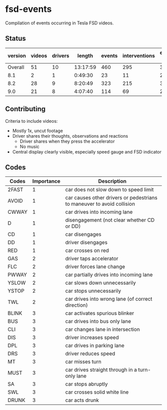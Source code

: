 # fsd-events

Compilation of events occurring in Tesla FSD videos.

## Status

version | videos | drivers | length | events | interventions | events / hr | interventions / hr
--- | --- | --- | --- | --- | --- | --- | --- 
Overall | 51 | 10 | 13:17:59 | 460 | 295 | 34 | 22
8.1 | 2 | 1 | 0:49:30 | 23 | 11 | 27 | 13
8.2 | 28 | 9 | 8:20:49 | 323 | 215 | 38 | 25
9.0 | 21 | 8 | 4:07:40 | 114 | 69 | 27 | 16

## Contributing

Criteria to include videos:
- Mostly 1x, uncut footage
- Driver shares their thoughts, observations and reactions
    - Driver shares when they press the accelerator
    - No music
- Central display clearly visible, especially speed gauge and FSD indicator

## Codes

Codes | Importance | Description
--- | --- | ---
2FAST | 1 | car does not slow down to speed limit
AVOID | 1 | car causes other drivers or pedestrians to maneuver to avoid collision
CWWAY | 1 | car drives into incoming lane
D | 1 | disengagement (not clear whether CD or DD)
CD | 1 | car disengages
DD | 1 | driver disengages
RED | 1 | car crosses on red
GAS | 2 | driver taps accelerator
FLC | 2 | driver forces lane change
PWWAY | 2 | car partially drives into incoming lane
YSLOW | 2 | car slows down unnecessarily
YSTOP | 2 | car stops unnecessarily
TWL | 2 | car drives into wrong lane (of correct direction)
BLINK | 3 | car activates spurious blinker
BUS | 3 | car drives into bus only lane
CLI | 3 | car changes lane in intersection
DIS | 3 | driver increases speed
DPL | 3 | car drives in parking lane
DRS | 3 | driver reduces speed
MT | 3 | car misses turn
MUST | 3 | car drives straight through in a turn-only lane
SA | 3 | car stops abruptly
SWL | 3 | car crosses solid white line
DRUNK | 3 | car acts drunk
